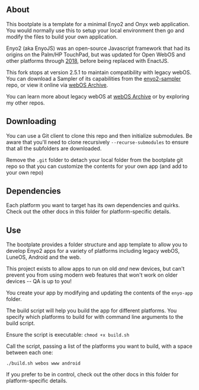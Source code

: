 ## About

This bootplate is a template for a minimal Enyo2 and Onyx web application.
You would normally use this to setup your local environment then go and modify the
files to build your own application.

Enyo2 (aka EnyoJS) was an open-source Javascript framework that had its origins on the Palm/HP TouchPad, but was updated for Open WebOS and other platforms through [2018](http://nightly.enyojs.com/enyo-nightly-20180402014451/sampler/dist/), before being replaced with EnactJS.

This fork stops at version 2.5.1 to maintain compatibility with legacy webOS. You can download a Sampler of its capabilities from the [enyo2-sampler](https://github.com/codepoet80/enyo2-sampler) repo, or view it online via [webOS Archive](http://www.webosarchive.com/enyo2sampler).

You can learn more about legacy webOS at [webOS Archive](http://www.webosarchive.com/) or by exploring my other repos.

## Downloading

You can use a Git client to clone this repo and then initialize
submodules. Be aware that you'll need to clone recursively `--recurse-submodules`
to ensure that all the subfolders are downloaded.

Remove the `.git` folder to detach your local folder from the bootplate git repo
so that you can customize the contents for your own app (and add to your own repo)

## Dependencies

Each platform you want to target has its own dependencies and quirks. Check out the other docs in this folder for platform-specific details.

## Use

The bootplate provides a folder structure and app template to allow you to develop
Enyo2 apps for a variety of platforms including legacy webOS, LuneOS, Android and the web.

This project exists to allow apps to run on old *and* new devices, but can't prevent you
from using modern web features that won't work on older devices -- QA is up to you!

You create your app by modifying and updating the contents of the `enyo-app` folder.

The build script will help you build the app for different platforms. You specify
which platforms to build for with command line arguments to the build script.

Ensure the script is executable: `chmod +x build.sh`

Call the script, passing a list of the platforms you want to build, with a space between each one:

`./build.sh webos www android`

If you prefer to be in control, check out the other docs in this folder for platform-specific details.
